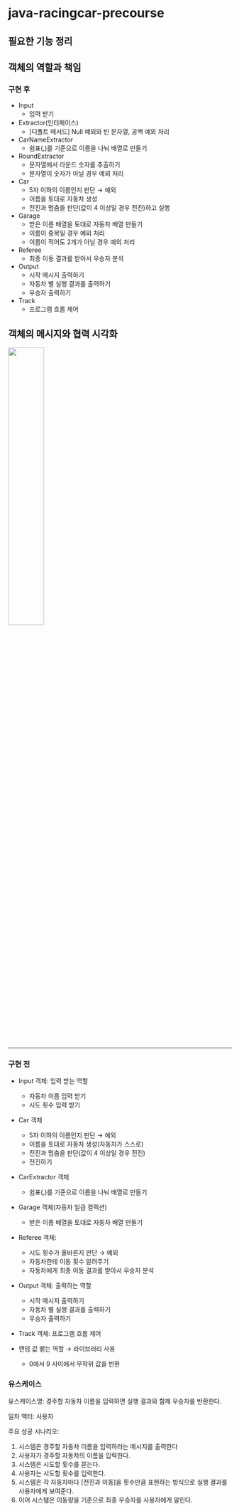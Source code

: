 # java-racingcar-precourse

## 필요한 기능 정리
## 객체의 역할과 책임

### 구현 후

- Input
  - 입력 받기
- Extractor(인터페이스)
  - [디폴트 메서드] Null 예외와 빈 문자열, 공백 예외 처리
- CarNameExtractor
  - 쉼표(,)를 기준으로 이름을 나눠 배열로 만들기
- RoundExtractor
  - 문자열에서 라운드 숫자를 추출하기
  - 문자열이 숫자가 아닐 경우 예외 처리
- Car
  - 5자 이하의 이름인지 판단 → 예외 
  - 이름을 토대로 자동차 생성 
  - 전진과 멈춤을 판단(값이 4 이상일 경우 전진)하고 실행
- Garage 
  - 받은 이름 배열을 토대로 자동차 배열 만들기 
  - 이름이 중복일 경우 예외 처리 
  - 이름이 적어도 2개가 아닐 경우 예외 처리
- Referee
  - 최종 이동 결과를 받아서 우승자 분석
- Output
  - 시작 메시지 출력하기 
  - 자동차 별 실행 결과를 출력하기 
  - 우승자 출력하기
- Track
  - 프로그램 흐름 제어

## 객체의 메시지와 협력 시각화
<img src="https://github.com/user-attachments/assets/717207e6-a5c9-45f3-bfeb-924f12518911" width="40%">

---

### 구현 전

- Input 객체: 입력 받는 역할
    - 자동차 이름 입력 받기
    - 시도 횟수 입력 받기
- Car 객체
    - 5자 이하의 이름인지 판단 → 예외
    - 이름을 토대로 자동차 생성(자동차가 스스로)
    - 전진과 멈춤을 판단(값이 4 이상일 경우 전진)
    - 전진하기
- CarExtractor 객체
    - 쉼표(,)를 기준으로 이름을 나눠 배열로 만들기
- Garage 객체(자동차 일급 컬렉션)
    - 받은 이름 배열을 토대로 자동차 배열 만들기
- Referee 객체:
    - 시도 횟수가 올바른지 판단 → 예외
    - 자동차한테 이동 횟수 알려주기
    - 자동차에게 최종 이동 결과를 받아서 우승자 분석
- Output 객체: 출력하는 역할
    - 시작 메시지 출력하기
    - 자동차 별 실행 결과를 출력하기
    - 우승자 출력하기
- Track 객체: 프로그램 흐름 제어


- 랜덤 값 뱉는 역할 → 라이브러리 사용
    - 0에서 9 사이에서 무작위 값을 반환

### 유스케이스

유스케이스명: 경주할 자동차 이름을 입력하면 실행 결과와 함께 우승자를 반환한다.

일차 액터: 사용자

주요 성공 시나리오:

1. 시스템은 경주할 자동차 이름을 입력하라는 메시지를 출력한다
2. 사용자가 경주할 자동차의 이름을 입력한다.
3. 시스템은 시도할 횟수를 묻는다.
4. 사용자는 시도할 횟수를 입력한다.
5. 시스템은 각 자동차마다 [전진과 이동]을 횟수만큼 표현하는 방식으로 실행 결과를 사용자에게 보여준다.
6. 이어 시스템은 이동량을 기준으로 최종 우승자를 사용자에게 알린다.
